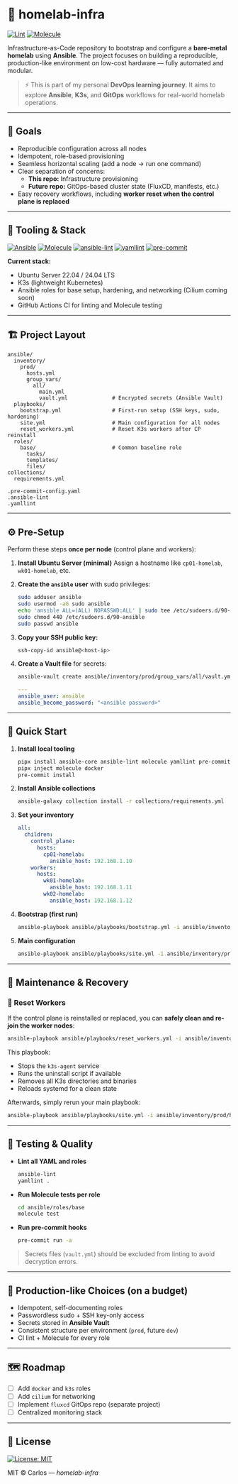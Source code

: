 # 🧩 homelab-infra

[![Lint](https://github.com/cchacon-dev/homelab-infra/actions/workflows/lint.yml/badge.svg)](https://github.com/cchacon-dev/homelab-infra/actions/workflows/lint.yml)
[![Molecule](https://github.com/cchacon-dev/homelab-infra/actions/workflows/molecule.yml/badge.svg)](https://github.com/cchacon-dev/homelab-infra/actions/workflows/molecule.yml)

Infrastructure-as-Code repository to bootstrap and configure a **bare-metal homelab** using **Ansible**.
The project focuses on building a reproducible, production-like environment on low-cost hardware — fully automated and modular.

> ⚡️ This is part of my personal **DevOps learning journey**.
> It aims to explore **Ansible**, **K3s**, and **GitOps** workflows for real-world homelab operations.

---

## 🎯 Goals

- Reproducible configuration across all nodes
- Idempotent, role-based provisioning
- Seamless horizontal scaling (add a node → run one command)
- Clear separation of concerns:
  - **This repo:** Infrastructure provisioning
  - **Future repo:** GitOps-based cluster state (FluxCD, manifests, etc.)
- Easy recovery workflows, including **worker reset when the control plane is replaced**

---

## 🧰 Tooling & Stack

[![Ansible](https://img.shields.io/badge/Ansible-Automation-black?logo=ansible)](https://www.ansible.com/)
[![Molecule](https://img.shields.io/badge/Molecule-Role%20Testing-blue)](https://molecule.readthedocs.io/)
[![ansible-lint](https://img.shields.io/badge/ansible--lint-QA-success)](https://ansible.readthedocs.io/projects/lint/)
[![yamllint](https://img.shields.io/badge/yamllint-style-green)](https://yamllint.readthedocs.io/)
[![pre-commit](https://img.shields.io/badge/pre--commit-enabled-brightgreen?logo=pre-commit)](https://pre-commit.com/)

**Current stack:**
- Ubuntu Server 22.04 / 24.04 LTS
- K3s (lightweight Kubernetes)
- Ansible roles for base setup, hardening, and networking (Cilium coming soon)
- GitHub Actions CI for linting and Molecule testing

---

## 🏗️ Project Layout

```
ansible/
  inventory/
    prod/
      hosts.yml
      group_vars/
        all/
          main.yml
          vault.yml              # Encrypted secrets (Ansible Vault)
  playbooks/
    bootstrap.yml                # First-run setup (SSH keys, sudo, hardening)
    site.yml                     # Main configuration for all nodes
    reset_workers.yml            # Reset K3s workers after CP reinstall
  roles/
    base/                        # Common baseline role
      tasks/
      templates/
      files/
collections/
  requirements.yml

.pre-commit-config.yaml
.ansible-lint
.yamllint
```

---

## ⚙️ Pre-Setup

Perform these steps **once per node** (control plane and workers):

1. **Install Ubuntu Server (minimal)**
   Assign a hostname like `cp01-homelab`, `wk01-homelab`, etc.

2. **Create the `ansible` user** with sudo privileges:

   ```bash
   sudo adduser ansible
   sudo usermod -aG sudo ansible
   echo 'ansible ALL=(ALL) NOPASSWD:ALL' | sudo tee /etc/sudoers.d/90-ansible >/dev/null
   sudo chmod 440 /etc/sudoers.d/90-ansible
   sudo passwd ansible
   ```

3. **Copy your SSH public key:**

   ```bash
   ssh-copy-id ansible@<host-ip>
   ```

4. **Create a Vault file** for secrets:

   ```bash
   ansible-vault create ansible/inventory/prod/group_vars/all/vault.yml
   ```

   ```yaml
   ---
   ansible_user: ansible
   ansible_become_password: "<ansible password>"
   ```

---

## 🚀 Quick Start

1. **Install local tooling**

   ```bash
   pipx install ansible-core ansible-lint molecule yamllint pre-commit
   pipx inject molecule docker
   pre-commit install
   ```

2. **Install Ansible collections**

   ```bash
   ansible-galaxy collection install -r collections/requirements.yml
   ```

3. **Set your inventory**

   ```yaml
   all:
     children:
       control_plane:
         hosts:
           cp01-homelab:
             ansible_host: 192.168.1.10
       workers:
         hosts:
           wk01-homelab:
             ansible_host: 192.168.1.11
           wk02-homelab:
             ansible_host: 192.168.1.12
   ```

4. **Bootstrap (first run)**

   ```bash
   ansible-playbook ansible/playbooks/bootstrap.yml -i ansible/inventory/prod/hosts.yml --ask-vault-pass
   ```

5. **Main configuration**

   ```bash
   ansible-playbook ansible/playbooks/site.yml -i ansible/inventory/prod/hosts.yml --ask-vault-pass
   ```

---

## 🔁 Maintenance & Recovery

### 🔹 Reset Workers

If the control plane is reinstalled or replaced, you can **safely clean and re-join the worker nodes**:

```bash
ansible-playbook ansible/playbooks/reset_workers.yml -i ansible/inventory/prod/hosts.yml
```

This playbook:
- Stops the `k3s-agent` service
- Runs the uninstall script if available
- Removes all K3s directories and binaries
- Reloads systemd for a clean state

Afterwards, simply rerun your main playbook:

```bash
ansible-playbook ansible/playbooks/site.yml -i ansible/inventory/prod/hosts.yml --ask-vault-pass
```

---

## 🧪 Testing & Quality

- **Lint all YAML and roles**
  ```bash
  ansible-lint
  yamllint .
  ```

- **Run Molecule tests per role**
  ```bash
  cd ansible/roles/base
  molecule test
  ```

- **Run pre-commit hooks**
  ```bash
  pre-commit run -a
  ```

> Secrets files (`vault.yml`) should be excluded from linting to avoid decryption errors.

---

## 🧱 Production-like Choices (on a budget)

- Idempotent, self-documenting roles
- Passwordless sudo + SSH key-only access
- Secrets stored in **Ansible Vault**
- Consistent structure per environment (`prod`, future `dev`)
- CI lint + Molecule for every role

---

## 🗺️ Roadmap

- [ ] Add `docker` and `k3s` roles
- [ ] Add `cilium` for networking
- [ ] Implement `fluxcd` GitOps repo (separate project)
- [ ] Centralized monitoring stack

---

## 📜 License

[![License: MIT](https://img.shields.io/badge/License-MIT-yellow.svg)](LICENSE)

MIT © Carlos — *homelab-infra*
